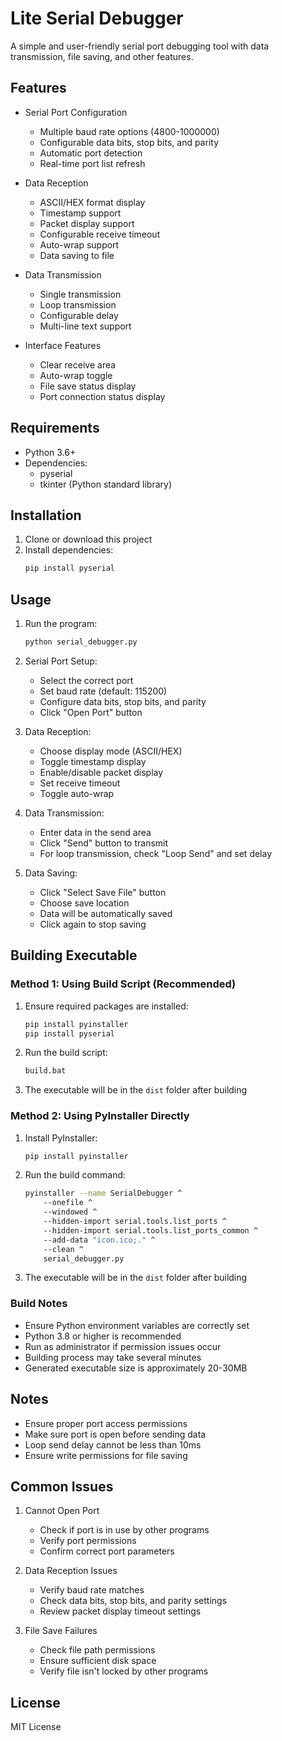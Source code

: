 # Lite Serial Debugger

A simple and user-friendly serial port debugging tool with data transmission, file saving, and other features.

## Features

- Serial Port Configuration
  - Multiple baud rate options (4800-1000000)
  - Configurable data bits, stop bits, and parity
  - Automatic port detection
  - Real-time port list refresh

- Data Reception
  - ASCII/HEX format display
  - Timestamp support
  - Packet display support
  - Configurable receive timeout
  - Auto-wrap support
  - Data saving to file

- Data Transmission
  - Single transmission
  - Loop transmission
  - Configurable delay
  - Multi-line text support

- Interface Features
  - Clear receive area
  - Auto-wrap toggle
  - File save status display
  - Port connection status display

## Requirements

- Python 3.6+
- Dependencies:
  - pyserial
  - tkinter (Python standard library)

## Installation

1. Clone or download this project
2. Install dependencies:
   ```bash
   pip install pyserial
   ```

## Usage

1. Run the program:
   ```bash
   python serial_debugger.py
   ```

2. Serial Port Setup:
   - Select the correct port
   - Set baud rate (default: 115200)
   - Configure data bits, stop bits, and parity
   - Click "Open Port" button

3. Data Reception:
   - Choose display mode (ASCII/HEX)
   - Toggle timestamp display
   - Enable/disable packet display
   - Set receive timeout
   - Toggle auto-wrap

4. Data Transmission:
   - Enter data in the send area
   - Click "Send" button to transmit
   - For loop transmission, check "Loop Send" and set delay

5. Data Saving:
   - Click "Select Save File" button
   - Choose save location
   - Data will be automatically saved
   - Click again to stop saving

## Building Executable

### Method 1: Using Build Script (Recommended)

1. Ensure required packages are installed:
   ```bash
   pip install pyinstaller
   pip install pyserial
   ```

2. Run the build script:
   ```bash
   build.bat
   ```

3. The executable will be in the `dist` folder after building

### Method 2: Using PyInstaller Directly

1. Install PyInstaller:
   ```bash
   pip install pyinstaller
   ```

2. Run the build command:
   ```bash
   pyinstaller --name SerialDebugger ^
       --onefile ^
       --windowed ^
       --hidden-import serial.tools.list_ports ^
       --hidden-import serial.tools.list_ports_common ^
       --add-data "icon.ico;." ^
       --clean ^
       serial_debugger.py
   ```

3. The executable will be in the `dist` folder after building

### Build Notes

- Ensure Python environment variables are correctly set
- Python 3.8 or higher is recommended
- Run as administrator if permission issues occur
- Building process may take several minutes
- Generated executable size is approximately 20-30MB

## Notes

- Ensure proper port access permissions
- Make sure port is open before sending data
- Loop send delay cannot be less than 10ms
- Ensure write permissions for file saving

## Common Issues

1. Cannot Open Port
   - Check if port is in use by other programs
   - Verify port permissions
   - Confirm correct port parameters

2. Data Reception Issues
   - Verify baud rate matches
   - Check data bits, stop bits, and parity settings
   - Review packet display timeout settings

3. File Save Failures
   - Check file path permissions
   - Ensure sufficient disk space
   - Verify file isn't locked by other programs

## License

MIT License 